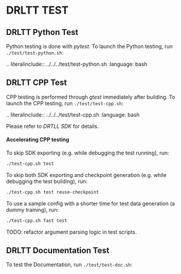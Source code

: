 # DRLTT TEST

## DRLTT Python Test

Python testing is done with *pytest*. To launch the Python testing, run `./test/test-python.sh`:

.. literalinclude:: ../../../test/test-python.sh
  :language: bash

## DRLTT CPP Test

CPP testing is performed through *gtest* immediately after building. To launch the CPP testing, run `./test/test-cpp.sh`:

.. literalinclude:: ../../../test/test-cpp.sh
  :language: bash

Please refer to *DRTLL SDK* for details.

#### Accelerating CPP testing

To skip SDK exporting (e.g. while debugging the test running), run:

```bash
./test-cpp.sh test
```

To skip both SDK exporting and checkpoint generation (e.g. while debugging the test building), run:

```bash
./test-cpp.sh test reuse-checkpoint
```

To use a sample config with a shorter time for test data generation (a dummy training), run:

```bash
./test-cpp.sh fast test
```

TODO: refactor argument parsing logic in test scripts.

## DRLTT Documentation Test

To test the Documentation, run `./test/test-doc.sh`:
